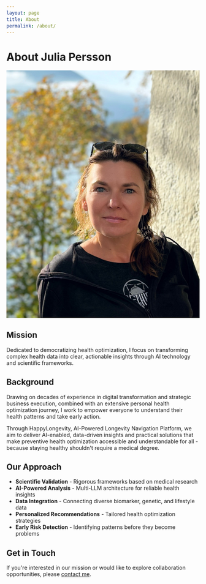 ```yaml
---
layout: page
title: About
permalink: /about/
---
```


# About Julia Persson

![Julia Persson](/images/JP_founder.jpeg)

## Mission

Dedicated to democratizing health optimization, I focus on transforming complex health data into clear, actionable insights through AI technology and scientific frameworks.

## Background

Drawing on decades of experience in digital transformation and strategic business execution, combined with an extensive personal health optimization journey, I work to empower everyone to understand their health patterns and take early action.

Through HappyLongevity, AI-Powered Longevity Navigation Platform, we aim to deliver AI-enabled, data-driven insights and practical solutions that make preventive health optimization accessible and understandable for all - because staying healthy shouldn't require a medical degree.

## Our Approach

- **Scientific Validation** - Rigorous frameworks based on medical research
- **AI-Powered Analysis** - Multi-LLM architecture for reliable health insights
- **Data Integration** - Connecting diverse biomarker, genetic, and lifestyle data
- **Personalized Recommendations** - Tailored health optimization strategies
- **Early Risk Detection** - Identifying patterns before they become problems

## Get in Touch

If you're interested in our mission or would like to explore collaboration opportunities, please [contact me](mailto:julia@happylongevity.life).